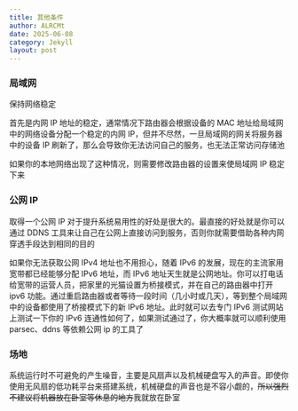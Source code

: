 ```yaml
---
title: 其他条件
author: ALRCMt
date: 2025-06-08
category: Jekyll
layout: post
---
```



### 局域网

保持网络稳定

首先是内网 IP 地址的稳定，通常情况下路由器会根据设备的 MAC 地址给局域网中的网络设备分配一个稳定的内网 IP，但并不尽然，一旦局域网的网关将服务器中的设备 IP 刷新了，那么会导致你无法访问自己的服务，也无法正常访问存储池

如果你的本地网络出现了这种情况，则需要修改路由器的设置来使局域网 IP 稳定下来

### 公网 IP

取得一个公网 IP 对于提升系统易用性的好处是很大的。最直接的好处就是你可以通过 DDNS 工具来让自己在公网上直接访问到服务，否则你就需要借助各种内网穿透手段达到相同的目的

如果你无法获取公网 IPv4 地址也不用担心，随着 IPv6 的发展，现在的主流家用宽带都已经能够分配 IPv6 地址，而 IPv6 地址天生就是公网地址。你可以打电话给宽带的运营人员，把家里的光猫设置为桥接模式，并在自己的路由器中打开 ipv6 功能。通过重启路由器或者等待一段时间（几小时或几天），等到整个局域网中的设备都使用了桥接模式下的新 IPv6 地址。此时就可以去专门 IPv6 测试网站上测试一下你的 IPv6 连通性如何了，如果测试通过了，你大概率就可以顺利使用 parsec、ddns 等依赖公网 ip 的工具了

### 场地

系统运行时不可避免的产生噪音，主要是风扇声以及机械硬盘写入的声音。即使你使用无风扇的低功耗平台来搭建系统，机械硬盘的声音也是不容小觑的，~~所以强烈不建议将机器放在卧室等休息的地方~~我就放在卧室